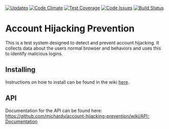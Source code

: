 [![Updates](https://pyup.io/repos/github/michardy/account-hijacking-prevention/shield.svg)](https://pyup.io/repos/github/michardy/account-hijacking-prevention/) [![Code Climate](https://lima.codeclimate.com/github/michardy/account-hijacking-prevention/badges/gpa.svg)](https://lima.codeclimate.com/github/michardy/account-hijacking-prevention) [![Test Coverage](https://codeclimate.com/github/michardy/account-hijacking-prevention/badges/coverage.svg)](https://codeclimate.com/github/michardy/account-hijacking-prevention/coverage) [![Code Issues](https://www.quantifiedcode.com/api/v1/project/5e83d343e9614fc6ad1c3d786e811e97/badge.svg)](https://www.quantifiedcode.com/app/project/5e83d343e9614fc6ad1c3d786e811e97) [![Build Status](https://travis-ci.org/michardy/account-hijacking-prevention.svg?branch=master)](https://travis-ci.org/michardy/account-hijacking-prevention)
# Account Hijacking Prevention

This is a test system designed to detect and prevent account hijacking. 
It collects data about the users normal browser and behaviors and uses this to identify malicious logins. 

## Installing
Instructions on how to install can be found in the wiki [here](https://github.com/michardy/account-hijacking-prevention/wiki/Installation-Instructions).  

## API
Documentation for the API can be found here:
https://github.com/michardy/account-hijacking-prevention/wiki/API-Documentation
